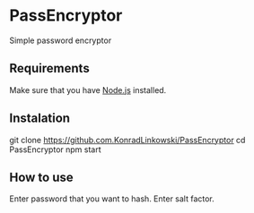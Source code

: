 # PassEncryptor #
Simple password encryptor
## Requirements ##
Make sure that you have [Node.js](https://nodejs.org/en/) installed.
## Instalation ##
git clone https://github.com.KonradLinkowski/PassEncryptor
cd PassEncryptor
npm start
## How to use ##
Enter password that you want to hash.
Enter salt factor.